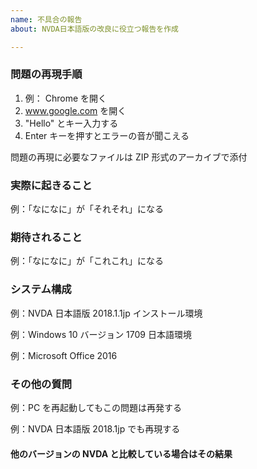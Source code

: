 ```yaml
---
name: 不具合の報告
about: NVDA日本語版の改良に役立つ報告を作成

---
```


<!--
ご利用方法：入力済みの例を書き換えてください。不要な行は削除してください。
入力された情報が不十分な場合は issue をクローズすることがあります。
下記は報告者のための手引きの本家版（英語）です。
https://github.com/nvaccess/nvda/wiki/Github-issue-template-explanation-and-examples
-->

### 問題の再現手順

1. 例： Chrome を開く
2. www.google.com を開く
3. "Hello" とキー入力する
4. Enter キーを押すとエラーの音が聞こえる

問題の再現に必要なファイルは ZIP 形式のアーカイブで添付

### 実際に起きること

例：「なになに」が「それそれ」になる

### 期待されること

例：「なになに」が「これこれ」になる

### システム構成

例：NVDA 日本語版 2018.1.1jp インストール環境

例：Windows 10 バージョン 1709 日本語環境

例：Microsoft Office 2016

### その他の質問

例：PC を再起動してもこの問題は再発する

例：NVDA 日本語版 2018.1jp でも再現する

#### 他のバージョンの NVDA と比較している場合はその結果
